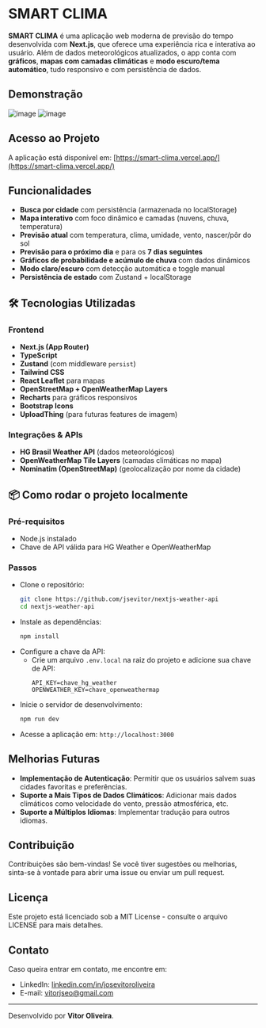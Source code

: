 # SMART CLIMA 
**SMART CLIMA** é uma aplicação web moderna de previsão do tempo desenvolvida com **Next.js**, que oferece uma experiência rica e interativa ao usuário. Além de dados meteorológicos atualizados, o app conta com **gráficos**, **mapas com camadas climáticas** e **modo escuro/tema automático**, tudo responsivo e com persistência de dados.

## Demonstração
![image](https://github.com/user-attachments/assets/d9239252-5956-4637-ab1e-ee88ecef36a6)
![image](https://github.com/user-attachments/assets/0e95018c-5fb9-4e16-9adc-db0a68c9c044)

## Acesso ao Projeto

A aplicação está disponível em: [https://smart-clima.vercel.app/](https://smart-clima.vercel.app/)

## Funcionalidades

- **Busca por cidade** com persistência (armazenada no localStorage)
- **Mapa interativo** com foco dinâmico e camadas (nuvens, chuva, temperatura)
- **Previsão atual** com temperatura, clima, umidade, vento, nascer/pôr do sol
- **Previsão para o próximo dia** e para os **7 dias seguintes**
- **Gráficos de probabilidade e acúmulo de chuva** com dados dinâmicos
- **Modo claro/escuro** com detecção automática e toggle manual
- **Persistência de estado** com Zustand + localStorage

## 🛠️ Tecnologias Utilizadas

### Frontend

- **Next.js (App Router)**
- **TypeScript**
- **Zustand** (com middleware `persist`)
- **Tailwind CSS** 
- **React Leaflet** para mapas
- **OpenStreetMap + OpenWeatherMap Layers**
- **Recharts** para gráficos responsivos
- **Bootstrap Icons**
- **UploadThing** (para futuras features de imagem)

### Integrações & APIs

- **HG Brasil Weather API** (dados meteorológicos)
- **OpenWeatherMap Tile Layers** (camadas climáticas no mapa)
- **Nominatim (OpenStreetMap)** (geolocalização por nome da cidade)

## 📦 Como rodar o projeto localmente

### Pré-requisitos

- Node.js instalado
- Chave de API válida para HG Weather e OpenWeatherMap

### Passos

- Clone o repositório:
     ```bash
     git clone https://github.com/jsevitor/nextjs-weather-api
     cd nextjs-weather-api
     ```
- Instale as dependências:
   ```bash
   npm install
   ```
- Configure a chave da API:
   - Crie um arquivo `.env.local` na raiz do projeto e adicione sua chave de API:
     ```
     API_KEY=chave_hg_weather
     OPENWEATHER_KEY=chave_openweathermap
     ```
- Inicie o servidor de desenvolvimento:
   ```bash
   npm run dev
   ```
- Acesse a aplicação em: `http://localhost:3000`

## Melhorias Futuras
- **Implementação de Autenticação**: Permitir que os usuários salvem suas cidades favoritas e preferências.
- **Suporte a Mais Tipos de Dados Climáticos**: Adicionar mais dados climáticos como velocidade do vento, pressão atmosférica, etc.
- **Suporte a Múltiplos Idiomas**: Implementar tradução para outros idiomas.

## Contribuição
Contribuições são bem-vindas! Se você tiver sugestões ou melhorias, sinta-se à vontade para abrir uma issue ou enviar um pull request.

## Licença
Este projeto está licenciado sob a MIT License - consulte o arquivo LICENSE para mais detalhes.

## Contato
Caso queira entrar em contato, me encontre em:

- LinkedIn: [linkedin.com/in/josevitoroliveira](https://linkedin.com/in/josevitoroliveira)
- E-mail: [vitorjseo@gmail.com](mailto:vitorjseo@gmail.com)

---
Desenvolvido por **Vitor Oliveira**.

